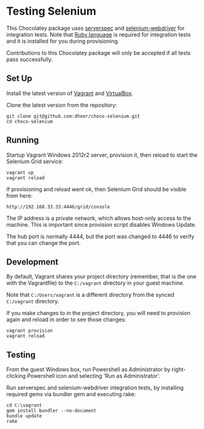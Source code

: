 # Testing Selenium

This Chocolatey package uses [serverspec](http://serverspec.org/) and
[selenium-webdriver](https://github.com/SeleniumHQ/selenium/wiki/Ruby-Bindings)
for integration tests. Note that
[Ruby language](https://www.ruby-lang.org/) is required for integration
tests and it is installed for you during provisioning.

Contributions to this Chocolatey package will only be accepted if all
tests pass successfully.

## Set Up

Install the latest version of
[Vagrant](http://www.vagrantup.com/downloads.html) and
[VirtualBox](https://www.virtualbox.org/wiki/Downloads).

Clone the latest version from the repository:

```
git clone git@github.com:dhoer/choco-selenium.git
cd choco-selenium
```

## Running

Startup Vagrant Windows 2012r2 server, provision it, then reload to
start the Selenium Grid service:

```
vagrant up
vagrant reload
```

If provisioning and reload went ok, then Selenium Grid should be
visible from here:

```
http://192.168.33.33:4446/grid/console
```

The IP address is a private network, which allows host-only access to
the machine.  This is important since provision script disables Windows
Update.

The hub port is normally 4444, but the port was changed to 4446 to
verify that you can change the port.

## Development

By default, Vagrant shares your project directory (remember, that is
the one with the Vagrantfile) to the `C:/vagrant` directory in your
guest machine.

Note that `C:/Users/vagrant` is a different directory from the synced
`C:/vagrant` directory.

If you make changes to in the project directory, you will need to
provision again and reload in order to see those changes:

```
vagrant provision
vagrant reload
```

## Testing

From the guest Windows box, run Powershell as Administrator by
right-clicking Powershell icon and selecting 'Run as Administrator'.

Run serverspec and selenium-webdriver integration tests, by installing
required gems via bundler gem and executing rake:

```
cd C:\vagrant
gem install bundler --no-document
bundle update
rake
```
